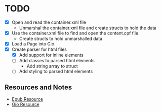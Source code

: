 # TODO

- [X] Open and read the container.xml file
    - Unmarshal the container.xml file and create structs to hold the data
- [X] Use the container.xml file to find and open the content.opf file
    - Create structs to hold unmarshalled data
- [X] Load a Page into Gio
- [X] Create parser for html files
    - [X] Add support for inline elements
    - [ ] Add classes to parsed html elements
        - Add string array to struct
    - [ ] Add styling to parsed html elements

## Resources and Notes
- [Epub Resource](https://opensource.com/article/22/8/epub-file) 
- [Gio Resource](https://gioui.org/doc/learn)
